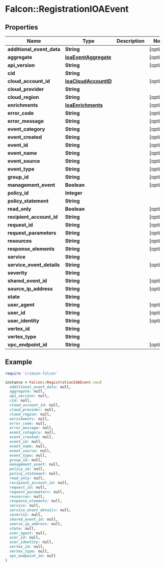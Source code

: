 # Falcon::RegistrationIOAEvent

## Properties

| Name | Type | Description | Notes |
| ---- | ---- | ----------- | ----- |
| **additional_event_data** | **String** |  | [optional] |
| **aggregate** | [**IoaEventAggregate**](IoaEventAggregate.md) |  | [optional] |
| **api_version** | **String** |  | [optional] |
| **cid** | **String** |  |  |
| **cloud_account_id** | [**IoaCloudAccountID**](IoaCloudAccountID.md) |  | [optional] |
| **cloud_provider** | **String** |  |  |
| **cloud_region** | **String** |  | [optional] |
| **enrichments** | [**IoaEnrichments**](IoaEnrichments.md) |  | [optional] |
| **error_code** | **String** |  | [optional] |
| **error_message** | **String** |  | [optional] |
| **event_category** | **String** |  | [optional] |
| **event_created** | **String** |  | [optional] |
| **event_id** | **String** |  | [optional] |
| **event_name** | **String** |  | [optional] |
| **event_source** | **String** |  | [optional] |
| **event_type** | **String** |  | [optional] |
| **group_id** | **String** |  | [optional] |
| **management_event** | **Boolean** |  | [optional] |
| **policy_id** | **Integer** |  |  |
| **policy_statement** | **String** |  |  |
| **read_only** | **Boolean** |  | [optional] |
| **recipient_account_id** | **String** |  | [optional] |
| **request_id** | **String** |  | [optional] |
| **request_parameters** | **String** |  | [optional] |
| **resources** | **String** |  | [optional] |
| **response_elements** | **String** |  | [optional] |
| **service** | **String** |  |  |
| **service_event_details** | **String** |  | [optional] |
| **severity** | **String** |  |  |
| **shared_event_id** | **String** |  | [optional] |
| **source_ip_address** | **String** |  | [optional] |
| **state** | **String** |  |  |
| **user_agent** | **String** |  | [optional] |
| **user_id** | **String** |  | [optional] |
| **user_identity** | **String** |  | [optional] |
| **vertex_id** | **String** |  |  |
| **vertex_type** | **String** |  |  |
| **vpc_endpoint_id** | **String** |  | [optional] |

## Example

```ruby
require 'crimson-falcon'

instance = Falcon::RegistrationIOAEvent.new(
  additional_event_data: null,
  aggregate: null,
  api_version: null,
  cid: null,
  cloud_account_id: null,
  cloud_provider: null,
  cloud_region: null,
  enrichments: null,
  error_code: null,
  error_message: null,
  event_category: null,
  event_created: null,
  event_id: null,
  event_name: null,
  event_source: null,
  event_type: null,
  group_id: null,
  management_event: null,
  policy_id: null,
  policy_statement: null,
  read_only: null,
  recipient_account_id: null,
  request_id: null,
  request_parameters: null,
  resources: null,
  response_elements: null,
  service: null,
  service_event_details: null,
  severity: null,
  shared_event_id: null,
  source_ip_address: null,
  state: null,
  user_agent: null,
  user_id: null,
  user_identity: null,
  vertex_id: null,
  vertex_type: null,
  vpc_endpoint_id: null
)
```


